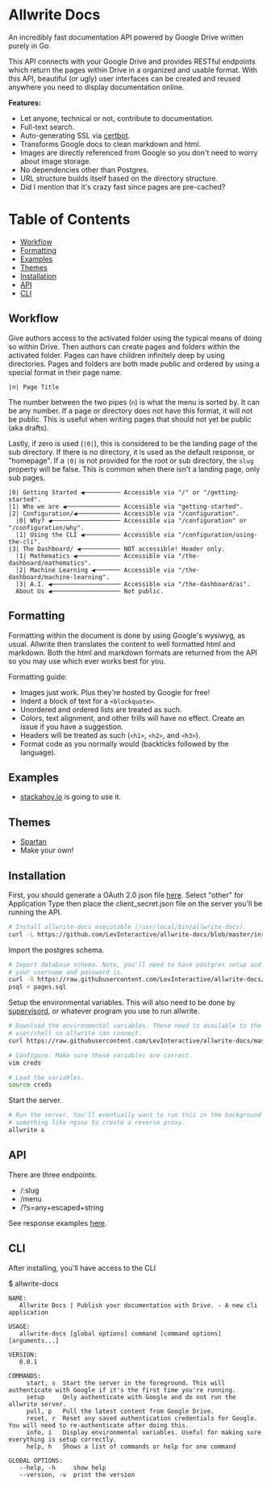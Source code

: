 # Allwrite Docs

An incredibly fast documentation API powered by Google Drive written purely in Go.

This API connects with your Google Drive and provides RESTful endpoints which return the pages within Drive in a organized and usable format. With this API, beautiful (or ugly) user interfaces can be created and reused anywhere you need to display documentation online.

**Features:**

* Let anyone, technical or not, contribute to documentation.
* Full-text search.
* Auto-generating SSL via [certbot](https://certbot.eff.org/).
* Transforms Google docs to clean markdown and html.
* Images are directly referenced from Google so you don't need to worry about image storage.
* No dependencies other than Postgres.
* URL structure builds itself based on the directory structure.
* Did I mention that it's crazy fast since pages are pre-cached?

# Table of Contents

* [Workflow](#workflow)
* [Formatting](#formatting)
* [Examples](#examples)
* [Themes](#themes)
* [Installation](#installation)
* [API](#api)
* [CLI](#cli)

## Workflow

Give authors access to the activated folder using the typical means of doing so within Drive. Then authors can create pages and folders within the activated folder. Pages can have children infinitely deep by using directories. Pages and folders are both made public and ordered by using a special format in their page name.

```
|n| Page Title
```

The number between the two pipes (`n`) is what the menu is sorted by. It can be any number. If a page or directory does not have this format, it will not be public. This is useful when writing pages that should not yet be public (aka drafts).

Lastly, if zero is used (`|0|`), this is considered to be the landing page of the sub directory. If there is no directory, it is used as the default response, or "homepage". If a `|0|` is not provided for the root or sub directory, the `slug` property will be false. This is common when there isn't a landing page, only sub pages.

```
|0| Getting Started ◀────────── Accessible via "/" or "/getting-started".
|1| Who we are ◀─────────────── Accessible via "getting-started".
|2| Configuration/◀──────────── Accessible via "/configuration".
  |0| Why? ◀─────────────────── Accessible via "/configuration" or "/configuration/why".
  |1| Using the CLI ◀────────── Accessible via "/configuration/using-the-cli".
|3| The Dashboard/ ◀─────────── NOT accessible! Header only.
  |1| Mathematics ◀──────────── Accessible via "/the-dashboard/mathematics".
  |2| Machine Learning ◀─────── Accessible via "/the-dashboard/machine-learning".
  |3| A.I. ◀─────────────────── Accessible via "/the-dashboard/ai".
  About Us ◀─────────────────── Not public.
```

## Formatting

Formatting within the document is done by using Google's wysiwyg, as usual. Allwrite then translates the content to well formatted html and markdown. Both the html and markdown formats are returned from the API so you may use which ever works best for you.

Formatting guide:

* Images just work. Plus they're hosted by Google for free!
* Indent a block of text for a `<blockquote>`.
* Unordered and ordered lists are treated as such.
* Colors, text alignment, and other frills will have no effect. Create an issue if you have a suggestion.
* Headers will be treated as such (`<h1>`, `<h2>`, and `<h3>`).
* Format code as you normally would (backticks followed by the language).

## Examples

* [stackahoy.io](https://stackahoy.io) is going to use it.

## Themes

* [Spartan](https://github.com/LevInteractive/spartan-allwrite/)
* Make your own!

## Installation

First, you should generate a OAuth 2.0 json file [here](https://console.developers.google.com/projectselector/apis/credentials). Select
"other" for Application Type then place the client_secret.json file on the
server you'll be running the API.

```bash
# Install allwrite-docs executable (/usr/local/bin/allwrite-docs).
curl -L https://github.com/LevInteractive/allwrite-docs/blob/master/install.sh?raw=true | sh
```

Import the postgres schema.

```bash
# Import database schema. Note, you'll need to have postgres setup and know what
# your username and password is.
curl -O https://raw.githubusercontent.com/LevInteractive/allwrite-docs/master/store/postgres/sql/pages.sql
psql < pages.sql
```

Setup the environmental variables. This will also need to be done by
[supervisord](/docs/supervisord.md), or whatever program you use to run
allwrite.

```bash
# Download the environmental variables. These need to available to the
# user/shell so allwrite can connect.
curl https://raw.githubusercontent.com/LevInteractive/allwrite-docs/master/creds.example.sh > creds

# Configure. Make sure these variables are correct.
vim creds

# Load the variables.
source creds
```

Start the server.

```bash
# Run the server. You'll eventually want to run this in the background and use
# something like nginx to create a reverse proxy.
allwrite s
```

## API

There are three endpoints.

* /:slug
* /menu
* /?s=any+escaped+string

See response examples [here](/docs/api.md).

## CLI

After installing, you'll have access to the CLI

$ allwrite-docs

```
NAME:
   Allwrite Docs | Publish your documentation with Drive. - A new cli application

USAGE:
   allwrite-docs [global options] command [command options] [arguments...]

VERSION:
   0.0.1

COMMANDS:
     start, s  Start the server in the foreground. This will authenticate with Google if it's the first time you're running.
     setup     Only authenticate with Google and do not run the allwrite server.
     pull, p   Pull the latest content from Google Drive.
     reset, r  Reset any saved authentication credentials for Google. You will need to re-authenticate after doing this.
     info, i   Display environmental variables. Useful for making sure everything is setup correctly.
     help, h   Shows a list of commands or help for one command

GLOBAL OPTIONS:
   --help, -h     show help
   --version, -v  print the version
```

